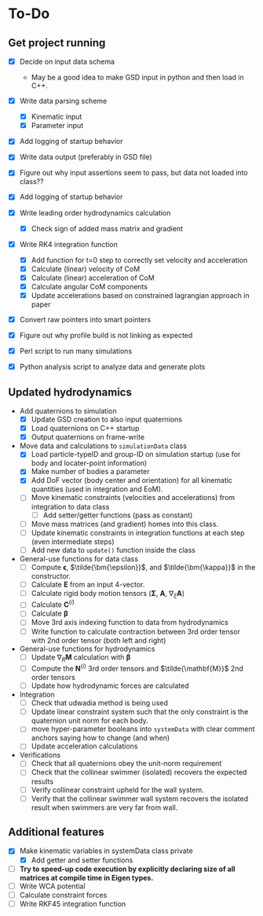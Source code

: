 # To-Do

## Get project running

- [x] Decide on input data schema
  - May be a good idea to make GSD input in python and then load in C++.  
- [x] Write data parsing scheme
  - [x] Kinematic input
  - [x] Parameter input
- [x] Add logging of startup behavior
- [x] Write data output (preferably in GSD file)
- [x] Figure out why input assertions seem to pass, but data not loaded into class??
- [x] Add logging of startup behavior

- [x] Write leading order hydrodynamics calculation
  - [x] Check sign of added mass matrix and gradient

- [x] Write RK4 integration function
  - [x] Add function for t=0 step to correctly set velocity and acceleration
  - [x] Calculate (linear) velocity of CoM
  - [x] Calculate (linear) acceleration of CoM
  - [x] Calculate angular CoM components
  - [x] Update accelerations based on constrained lagrangian approach in paper

- [x] Convert raw pointers into smart pointers
- [x] Figure out why profile build is not linking as expected

- [x] Perl script to run many simulations
- [x] Python analysis script to analyze data and generate plots

## Updated hydrodynamics

- Add quaternions to simulation
  - [x] Update GSD creation to also input quaternions
  - [x] Load quaternions on C++ startup
  - [x] Output quaternions on frame-write

- Move data and calculations to `simulationData` class
  - [x] Load particle-typeID and group-ID on simulation startup (use for body and locater-point information)
  - [x] Make number of bodies a parameter
  - [x] Add DoF vector (body center and orientation) for all kinematic quantities (used in integration and EoM).
  - [ ] Move kinematic constraints (velocities and accelerations) from integration to data class
    - [ ] Add setter/getter functions (pass as constant)
  - [ ] Move mass matrices (and gradient) homes into this class.
  - [ ] Update kinematic constraints in integration functions at each step (even intermediate steps)
  - [ ] Add new data to `update()` function inside the class

- General-use functions for data class
  - [ ] Compute $\bm \epsilon$, $\tilde{\bm{\epsilon}}$, and $\tilde{\bm{\kappa}}$ in the constructor.
  - [ ] Calculate $\bm{E}$ from an input 4-vector.
  - [ ] Calculate rigid body motion tensors ($\bm{\Sigma}$, $\bm{A}$, $\nabla_{\xi} \bm{A}$)
  - [ ] Calculate $\bm{C}^{(i)}$
  - [ ] Calculate $\bm{\beta}$
  - [ ] Move 3rd axis indexing function to data from hydrodynamics
  - [ ] Write function to calculate contraction between 3rd order tensor with 2nd order tensor (both left and right)

- General-use functions for hydrodynamics
  - [ ] Update $\nabla_{R} \bm{M}$ calculation with $\bm{\beta}$
  - [ ] Compute the $\bm{N}^{(i)}$ 3rd order tensors and $\tilde{\mathbf{M}}$ 2nd order tensors
  - [ ] Update how hydrodynamic forces are calculated

- Integration
  - [ ] Check that udwadia method is being used
  - [ ] Update linear constraint system such that the only constraint is the quaternion unit norm for each body.
  - [ ] move hyper-parameter booleans into `systemData` with clear comment anchors saying how to change (and when)
  - [ ] Update acceleration calculations

- Verifications
  - [ ] Check that all quaternions obey the unit-norm requirement
  - [ ] Check that the collinear swimmer (isolated) recovers the expected results
  - [ ] Verify collinear constraint upheld for the wall system.
  - [ ] Verify that the collinear swimmer wall system recovers the isolated result when swimmers are very far from wall.

## Additional features

- [x] Make kinematic variables in systemData class private
  - [x] Add getter and setter functions
- [ ] **Try to speed-up code execution by explicitly declaring size of all matrices at compile time in Eigen types.**
- [ ] Write WCA potential
- [ ] Calculate constraint forces
- [ ] Write RKF45 integration function
